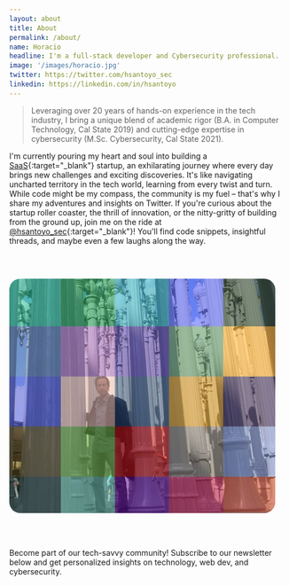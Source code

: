 ```yaml
---
layout: about
title: About
permalink: /about/
name: Horacio
headline: I'm a full-stack developer and Cybersecurity professional.
image: '/images/horacio.jpg'
twitter: https://twitter.com/hsantoyo_sec
linkedin: https://linkedin.com/in/hsantoyo
---
```


> Leveraging over 20 years of hands-on experience in the tech industry, I bring a unique blend of academic rigor (B.A. in Computer Technology, Cal State 2019) and cutting-edge expertise in cybersecurity (M.Sc. Cybersecurity, Cal State 2021).

I'm currently pouring my heart and soul into building a [SaaS](https://nefcloud.com){:target="_blank"} startup, an exhilarating journey where every day brings new challenges and exciting discoveries. It's like navigating uncharted territory in the tech world, learning from every twist and turn. While code might be my compass, the community is my fuel – that's why I share my adventures and insights on Twitter. If you're curious about the startup roller coaster, the thrill of innovation, or the nitty-gritty of building from the ground up, join me on the ride at [@hsantoyo_sec](https://twitter.com/hsantoyo_sec){:target="_blank"}! You'll find code snippets, insightful threads, and maybe even a few laughs along the way.

<div class="gallery-box" style="margin: 60px auto;">
  <div class="gallery">
    <img src="/images/horacio_lacma.jpg" loading="lazy" style="    max-width: 30rem;
    border-radius: 20px;">
  </div>
</div>

Become part of our tech-savvy community! Subscribe to our newsletter below and get personalized insights on technology, web dev, and cybersecurity.